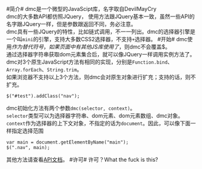 #简介#
dmc是一个微型的JavaScipt库，名字取自DevilMayCry  
dmc的大多数API都仿照JQuery， 使用方法跟JQuery基本一致，虽然一些API的名字跟JQuery一样，但是参数跟返回不同，务必注意。  
dmc具有一些JQuery的特性，比如链式调用，不一一列出。dmc的选择器引擎是一个叫`mini`的引擎，支持大多数CSS2选择器，不支持`+`选择器。
#开始#
dmc使用$作为替代符号，如果页面中有其他JS库使用了$，则dmc不会覆盖$。  
通过选择器字符串获取dom元素集合后，就可以像JQuery一样调用实例方法了。  
dmc对3个原生JavaScript方法有相同的实现，分别是<code>Function.bind</code>、<code>Array.forEach</code>、<code>String.trim</code>。  
如果浏览器不支持以上3个方法，则dmc会对原生对象进行扩充；支持的话，则不扩充。

    $("#test").addClass("nav");
dmc初始化方法有两个参数`dmc(selector, context)`。  
`selector`类型可以为选择器字符串、dom元素、dom元素数组、dmc对象。
`context`作为选择器的上下文对象，不指定的话为`document`。因此，可以像下面一样指定选择范围

    var main = document.getElementByName("main");
    $(".nav", main);
其他方法请查看[API文档](http://anginwei.github.io/dmc-api/)。
#许可#
许可？What the fuck is this?
